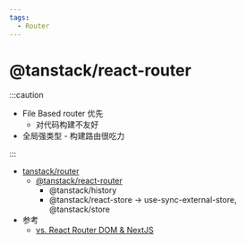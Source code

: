 ```yaml
---
tags:
  - Router
---
```


# @tanstack/react-router

:::caution

- File Based router 优先
  - 对代码构建不友好
- 全局强类型 - 构建路由很吃力

:::

- [tanstack/router](https://github.com/tanstack/router)
  - [@tanstack/react-router](https://www.npmjs.com/package/@tanstack/react-router)
    - @tanstack/history
    - @tanstack/react-store -> use-sync-external-store, @tanstack/store
- 参考
  - [vs. React Router DOM & NextJS](https://tanstack.com/router/latest/docs/framework/react/comparison)
